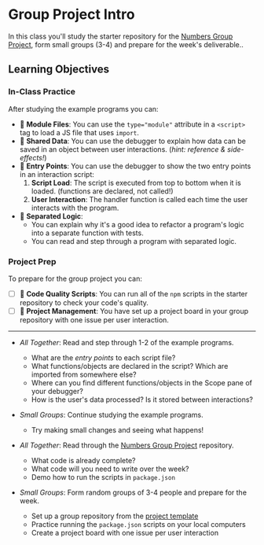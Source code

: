 # Group Project Intro

In this class you'll study the starter repository for the
[Numbers Group Project](https://github.com/HackYourFutureBelgium/numbers-group-project),
form small groups (3-4) and prepare for the week's deliverable..

## Learning Objectives

### In-Class Practice

After studying the example programs you can:

- 🥚 **Module Files**: You can use the `type="module"` attribute in a `<script>`
  tag to load a JS file that uses `import`.
- 🥚 **Shared Data**: You can use the debugger to explain how data can be saved
  in an object between user interactions. (_hint: reference & side-effects!_)
- 🐣 **Entry Points**: You can use the debugger to show the two entry points in
  an interaction script:
  1. **Script Load**: The script is executed from top to bottom when it is
     loaded. (functions are declared, not called!)
  1. **User Interaction**: The handler function is called each time the user
     interacts with the program.
- 🐣 **Separated Logic**:
  - You can explain why it's a good idea to refactor a program's logic into a
    separate function with tests.
  - You can read and step through a program with separated logic.

### Project Prep

To prepare for the group project you can:

- [ ] 🥚 **Code Quality Scripts**: You can run all of the `npm` scripts in the
      starter repository to check your code's quality.
- [ ] 🥚 **Project Management**: You have set up a project board in your group
      repository with one issue per user interaction.

---

- _All Together_: Read and step through 1-2 of the example programs.
  - What are the _entry points_ to each script file?
  - What functions/objects are declared in the script? Which are imported from
    somewhere else?
  - Where can you find different functions/objects in the Scope pane of your
    debugger?
  - How is the user's data processed? Is it stored between interactions?
- _Small Groups_: Continue studying the example programs.

  - Try making small changes and seeing what happens!

- _All Together_: Read through the
  [Numbers Group Project](https://github.com/HackYourFutureBelgium/numbers-group-project)
  repository.
  - What code is already complete?
  - What code will you need to write over the week?
  - Demo how to run the scripts in `package.json`
- _Small Groups_: Form random groups of 3-4 people and prepare for the week.
  - Set up a group repository from the
    [project template](https://github.com/HackYourFutureBelgium/numbers-group-project)
  - Practice running the `package.json` scripts on your local computers
  - Create a project board with one issue per user interaction
